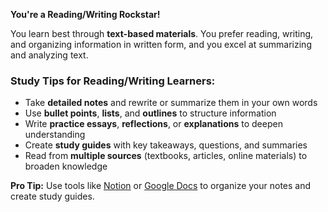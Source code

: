**You're a Reading/Writing Rockstar!**  

You learn best through **text-based materials**. You prefer reading, writing, and organizing information in written form, and you excel at summarizing and analyzing text.  

### Study Tips for Reading/Writing Learners:  
- Take **detailed notes** and rewrite or summarize them in your own words  
- Use **bullet points**, **lists**, and **outlines** to structure information  
- Write **practice essays**, **reflections**, or **explanations** to deepen understanding  
- Create **study guides** with key takeaways, questions, and summaries  
- Read from **multiple sources** (textbooks, articles, online materials) to broaden knowledge  

**Pro Tip:** Use tools like [Notion](https://www.notion.so/) or [Google Docs](https://docs.google.com/) to organize your notes and create study guides.  